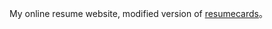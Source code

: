 My online resume website, modified version of [resumecards](https://ellekasai.github.io/resumecards/)。
